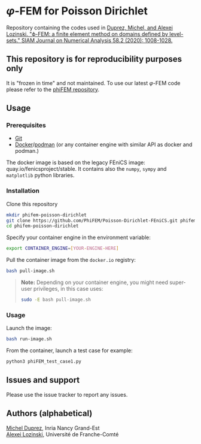 # $\varphi$-FEM for Poisson Dirichlet

Repository containing the codes used in [Duprez, Michel, and Alexei Lozinski. "ϕ-FEM: a finite element method on domains defined by level-sets." SIAM Journal on Numerical Analysis 58.2 (2020): 1008-1028.](https://hal.science/hal-03685445/document)

## This repository is for reproducibility purposes only

It is "frozen in time" and not maintained.
To use our latest $\varphi$-FEM code please refer to the [phiFEM repository](https://github.com/PhiFEM/Poisson-Dirichlet-fenicsx).

## Usage

### Prerequisites

- [Git](https://git-scm.com/)
- [Docker](https://www.docker.com/)/[podman](https://podman.io/) (or any container engine with similar API as docker and podman.)

The docker image is based on the legacy FEniCS image: quay.io/fenicsproject/stable.
It contains also the `numpy`, `sympy` and `matplotlib` python libraries.

### Installation

Clone this repository
```bash
mkdir phifem-poisson-dirichlet
git clone https://github.com/PhiFEM/Poisson-Dirichlet-FEniCS.git phifem-poisson-dirichlet
cd phifem-poisson-dirichlet
```

Specify your container engine in the environment variable:
```bash
export CONTAINER_ENGINE=[YOUR-ENGINE-HERE]
```

Pull the container image from the `docker.io` registry:
```bash
bash pull-image.sh
```

> **Note:** Depending on your container engine, you might need super-user privileges, in this case uses:
> ```bash
> sudo -E bash pull-image.sh
> ```

### Usage

Launch the image:
```bash
bash run-image.sh
```

From the container, launch a test case for example:
```bash
python3 phiFEM_test_case1.py
```

## Issues and support

Please use the issue tracker to report any issues.


## Authors (alphabetical)

[Michel Duprez](https://michelduprez.fr/), Inria Nancy Grand-Est  
[Alexei Lozinski](https://orcid.org/0000-0003-0745-0365), Université de Franche-Comté